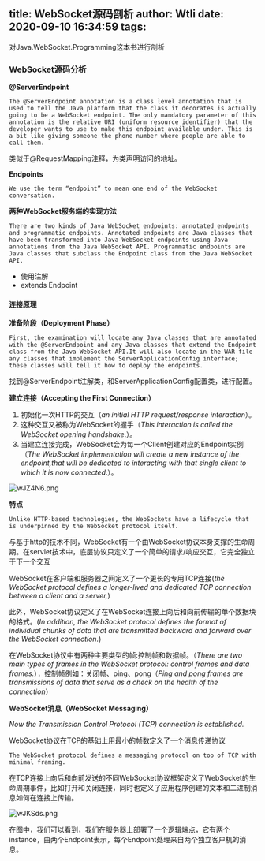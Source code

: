 title: WebSocket源码剖析
author: Wtli
date: 2020-09-10 16:34:59
tags:
---
对Java.WebSocket.Programming这本书进行剖析

<!-- more-->


### WebSocket源码分析

**@ServerEndpoint**
```
The @ServerEndpoint annotation is a class level annotation that is used to tell the Java platform that the class it decorates is actually going to be a WebSocket endpoint. The only mandatory parameter of this annotation is the relative URI (uniform resource identifier) that the developer wants to use to make this endpoint available under. This is a bit like giving someone the phone number where people are able to call them. 
```
类似于@RequestMapping注释，为类声明访问的地址。

**Endpoints**
```
We use the term “endpoint” to mean one end of the WebSocket conversation.
```
**两种WebSocket服务端的实现方法**
```
There are two kinds of Java WebSocket endpoints: annotated endpoints and programmatic endpoints. Annotated endpoints are Java classes that have been transformed into Java WebSocket endpoints using Java annotations from the Java WebSocket API. Programmatic endpoints are Java classes that subclass the Endpoint class from the Java WebSocket API.
```
- 使用注解
- extends Endpoint 

#### 连接原理
**准备阶段（Deployment Phase）**
```
First, the examination will locate any Java classes that are annotated with the @ServerEndpoint and any Java classes that extend the Endpoint class from the Java WebSocket API.It will also locate in the WAR file any classes that implement the ServerApplicationConfig interface; these classes will tell it how to deploy the endpoints.
```
找到@ServerEndpoint注解类，和ServerApplicationConfig配置类，进行配置。


**建立连接（Accepting the First Connection）**

1. 初始化一次HTTP的交互（*an initial HTTP request/response interaction*）。
2. 这种交互又被称为WebSocket的握手（*This interaction is called the WebSocket opening handshake*.）。
3. 当建立连接完成，WebSocket会为每一个Client创建对应的Endpoint实例（*The WebSocket implementation will create a new instance of the endpoint,that will be dedicated to interacting with that single client to which it is now connected*.）。

![wJZ4N6.png](https://s1.ax1x.com/2020/09/10/wJZ4N6.png)

**特点**

``` 
Unlike HTTP-based technologies, the WebSockets have a lifecycle that is underpinned by the WebSocket protocol itself.
```
与基于http的技术不同，WebSocket有一个由WebSocket协议本身支撑的生命周期。在servlet技术中，底层协议只定义了一个简单的请求/响应交互，它完全独立于下一个交互

WebSocket在客户端和服务器之间定义了一个更长的专用TCP连接(*the WebSocket protocol defines a longer-lived and dedicated TCP connection between a client and a server,*)

此外，WebSocket协议定义了在WebSocket连接上向后和向前传输的单个数据块的格式。(*In addition, the WebSocket protocol defines the format of individual chunks of data that are transmitted backward and forward over the WebSocket connection.*)

在WebSocket协议中有两种主要类型的帧:控制帧和数据帧。（*There are two main types of frames in the WebSocket protocol: control frames and data frames.*），控制帧例如：关闭帧、ping、pong（*Ping and pong frames are transmissions of data that serve as a check on the health of the connection*）

**WebSocket消息（WebSocket Messaging）**

*Now the Transmission Control Protocol (TCP) connection is established.*

WebSocket协议在TCP的基础上用最小的帧数定义了一个消息传递协议

```
The WebSocket protocol defines a messaging protocol on top of TCP with minimal framing.
```
在TCP连接上向后和向前发送的不同WebSocket协议框架定义了WebSocket的生命周期事件，比如打开和关闭连接，同时也定义了应用程序创建的文本和二进制消息如何在连接上传输。

![wJKSds.png](https://s1.ax1x.com/2020/09/10/wJKSds.png)

 在图中，我们可以看到，我们在服务器上部署了一个逻辑端点，它有两个instance，由两个Endpoint表示，每个Endpoint处理来自两个独立客户机的消息。